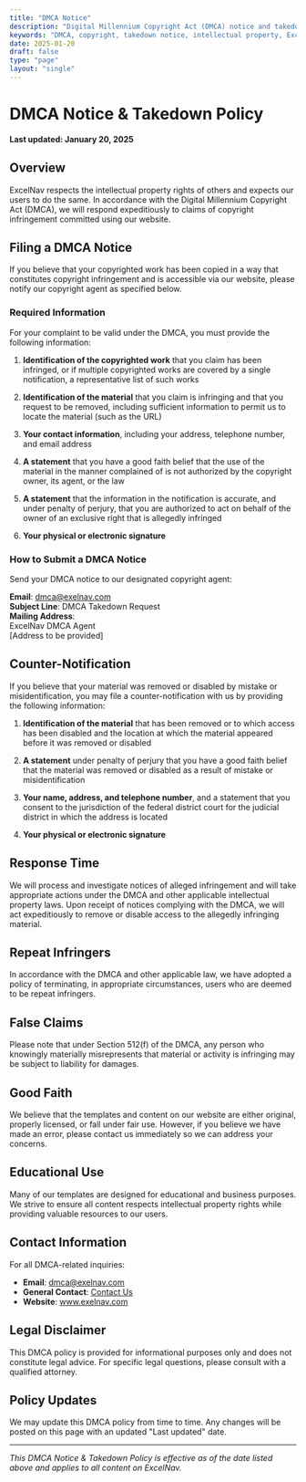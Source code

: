 ```yaml
---
title: "DMCA Notice"
description: "Digital Millennium Copyright Act (DMCA) notice and takedown policy for ExcelNav"
keywords: "DMCA, copyright, takedown notice, intellectual property, ExcelNav"
date: 2025-01-20
draft: false
type: "page"
layout: "single"
---
```


# DMCA Notice & Takedown Policy

**Last updated: January 20, 2025**

## Overview

ExcelNav respects the intellectual property rights of others and expects our users to do the same. In accordance with the Digital Millennium Copyright Act (DMCA), we will respond expeditiously to claims of copyright infringement committed using our website.

## Filing a DMCA Notice

If you believe that your copyrighted work has been copied in a way that constitutes copyright infringement and is accessible via our website, please notify our copyright agent as specified below.

### Required Information

For your complaint to be valid under the DMCA, you must provide the following information:

1. **Identification of the copyrighted work** that you claim has been infringed, or if multiple copyrighted works are covered by a single notification, a representative list of such works

2. **Identification of the material** that you claim is infringing and that you request to be removed, including sufficient information to permit us to locate the material (such as the URL)

3. **Your contact information**, including your address, telephone number, and email address

4. **A statement** that you have a good faith belief that the use of the material in the manner complained of is not authorized by the copyright owner, its agent, or the law

5. **A statement** that the information in the notification is accurate, and under penalty of perjury, that you are authorized to act on behalf of the owner of an exclusive right that is allegedly infringed

6. **Your physical or electronic signature**

### How to Submit a DMCA Notice

Send your DMCA notice to our designated copyright agent:

**Email**: dmca@exelnav.com  
**Subject Line**: DMCA Takedown Request  
**Mailing Address**:  
ExcelNav DMCA Agent  
[Address to be provided]

## Counter-Notification

If you believe that your material was removed or disabled by mistake or misidentification, you may file a counter-notification with us by providing the following information:

1. **Identification of the material** that has been removed or to which access has been disabled and the location at which the material appeared before it was removed or disabled

2. **A statement** under penalty of perjury that you have a good faith belief that the material was removed or disabled as a result of mistake or misidentification

3. **Your name, address, and telephone number**, and a statement that you consent to the jurisdiction of the federal district court for the judicial district in which the address is located

4. **Your physical or electronic signature**

## Response Time

We will process and investigate notices of alleged infringement and will take appropriate actions under the DMCA and other applicable intellectual property laws. Upon receipt of notices complying with the DMCA, we will act expeditiously to remove or disable access to the allegedly infringing material.

## Repeat Infringers

In accordance with the DMCA and other applicable law, we have adopted a policy of terminating, in appropriate circumstances, users who are deemed to be repeat infringers.

## False Claims

Please note that under Section 512(f) of the DMCA, any person who knowingly materially misrepresents that material or activity is infringing may be subject to liability for damages.

## Good Faith

We believe that the templates and content on our website are either original, properly licensed, or fall under fair use. However, if you believe we have made an error, please contact us immediately so we can address your concerns.

## Educational Use

Many of our templates are designed for educational and business purposes. We strive to ensure all content respects intellectual property rights while providing valuable resources to our users.

## Contact Information

For all DMCA-related inquiries:

- **Email**: dmca@exelnav.com
- **General Contact**: [Contact Us](/contact/)
- **Website**: www.exelnav.com

## Legal Disclaimer

This DMCA policy is provided for informational purposes only and does not constitute legal advice. For specific legal questions, please consult with a qualified attorney.

## Policy Updates

We may update this DMCA policy from time to time. Any changes will be posted on this page with an updated "Last updated" date.

---

*This DMCA Notice & Takedown Policy is effective as of the date listed above and applies to all content on ExcelNav.*